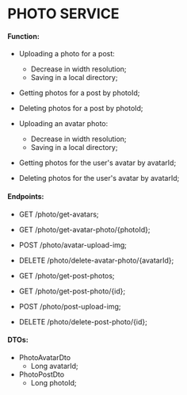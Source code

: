 # PHOTO SERVICE

#### Function:
* Uploading a photo for a post:
    * Decrease in width resolution;
    * Saving in a local directory;
* Getting photos for a post by photoId;
* Deleting photos for a post by photoId;

* Uploading an avatar photo:
    * Decrease in width resolution;
    * Saving in a local directory;
* Getting photos for the user's avatar by avatarId;
* Deleting photos for the user's avatar by avatarId;

#### Endpoints:
* GET /photo/get-avatars;
* GET /photo/get-avatar-photo/{photoId};
* POST /photo/avatar-upload-img;
* DELETE /photo/delete-avatar-photo/{avatarId};

* GET /photo/get-post-photos;
* GET /photo/get-post-photo/{id};
* POST /photo/post-upload-img;
* DELETE /photo/delete-post-photo/{id};

#### DTOs:
* PhotoAvatarDto
    * Long avatarId;
* PhotoPostDto
    * Long photoId;